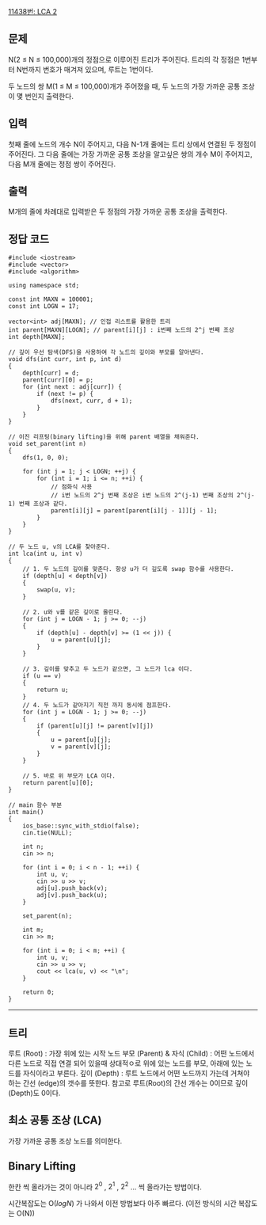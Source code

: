 
[11438번: LCA 2](https://www.acmicpc.net/problem/11438)
## 문제

N(2 ≤ N ≤ 100,000)개의 정점으로 이루어진 트리가 주어진다. 트리의 각 정점은 1번부터 N번까지 번호가 매겨져 있으며, 루트는 1번이다.

두 노드의 쌍 M(1 ≤ M ≤ 100,000)개가 주어졌을 때, 두 노드의 가장 가까운 공통 조상이 몇 번인지 출력한다.

## 입력

첫째 줄에 노드의 개수 N이 주어지고, 다음 N-1개 줄에는 트리 상에서 연결된 두 정점이 주어진다. 그 다음 줄에는 가장 가까운 공통 조상을 알고싶은 쌍의 개수 M이 주어지고, 다음 M개 줄에는 정점 쌍이 주어진다.

## 출력

M개의 줄에 차례대로 입력받은 두 정점의 가장 가까운 공통 조상을 출력한다.

## 정답 코드

```
#include <iostream>
#include <vector>
#include <algorithm>

using namespace std;

const int MAXN = 100001;
const int LOGN = 17;

vector<int> adj[MAXN]; // 인접 리스트를 활용한 트리
int parent[MAXN][LOGN]; // parent[i][j] : i번째 노드의 2^j 번째 조상
int depth[MAXN];

// 깊이 우선 탐색(DFS)을 사용하여 각 노드의 깊이와 부모를 알아낸다.
void dfs(int curr, int p, int d)
{
    depth[curr] = d;
    parent[curr][0] = p;
    for (int next : adj[curr]) {
        if (next != p) {
            dfs(next, curr, d + 1); 
        }
    }
}

// 이진 리프팅(binary lifting)을 위해 parent 배열을 채워준다.
void set_parent(int n)
{
    dfs(1, 0, 0);
    
    for (int j = 1; j < LOGN; ++j) {
        for (int i = 1; i <= n; ++i) {
            // 점화식 사용
            // i번 노드의 2^j 번째 조상은 i번 노드의 2^(j-1) 번째 조상의 2^(j-1) 번째 조상과 같다.
            parent[i][j] = parent[parent[i][j - 1]][j - 1];
        }
    }
}

// 두 노드 u, v의 LCA를 찾아준다.
int lca(int u, int v)
{
    // 1. 두 노드의 깊이를 맞춘다. 항상 u가 더 깊도록 swap 함수를 사용한다.
    if (depth[u] < depth[v])
    {
        swap(u, v);
    }

    // 2. u와 v를 같은 깊이로 올린다.
    for (int j = LOGN - 1; j >= 0; --j) 
    {
        if (depth[u] - depth[v] >= (1 << j)) {
            u = parent[u][j];
        }
    }

    // 3. 깊이를 맞추고 두 노드가 같으면, 그 노드가 lca 이다.
    if (u == v)
    {
        return u;
    }
    // 4. 두 노드가 같아지기 직전 까지 동시에 점프한다.
    for (int j = LOGN - 1; j >= 0; --j)
    {
        if (parent[u][j] != parent[v][j])
        {
            u = parent[u][j];
            v = parent[v][j];
        }
    }

    // 5. 바로 위 부모가 LCA 이다.
    return parent[u][0];
}

// main 함수 부분
int main()
{
    ios_base::sync_with_stdio(false);
    cin.tie(NULL);
    
    int n;
    cin >> n;

    for (int i = 0; i < n - 1; ++i) {
        int u, v;
        cin >> u >> v;
        adj[u].push_back(v);
        adj[v].push_back(u);
    }

    set_parent(n);

    int m;
    cin >> m;

    for (int i = 0; i < m; ++i) {
        int u, v;
        cin >> u >> v;
        cout << lca(u, v) << "\n";
    }

    return 0;
}
```


---

## 트리

루트 (Root) : 가장 위에 있는 시작 노드
부모 (Parent) & 자식 (Child) : 어떤 노드에서 다른 노드로 직접 연결 되어 있을때 상대적ㅇ로 위에 있는 노드를 부모, 아래에 있는 노드를 자식이라고 부른다. 
깊이 (Depth) : 루트 노드에서 어떤 노드까지 가는데 거쳐야 하는 간선 (edge)의 갯수를 뜻한다.
참고로 루트(Root)의 간선 개수는 0이므로 깊이(Depth)도 0이다.
## 최소 공통 조상 (LCA)

가장 가까운 공통 조상 노드를 의미한다. 
## Binary Lifting 

한칸 씩 올라가는 것이 아니라 $2^0$ , $2^1$ , $2^2$ ... 씩 올라가는 방법이다.

시간복잡도는 O($logN$) 가 나와서 이전 방법보다 아주 빠르다.
(이전 방식의 시간 복잡도는 O(N))





